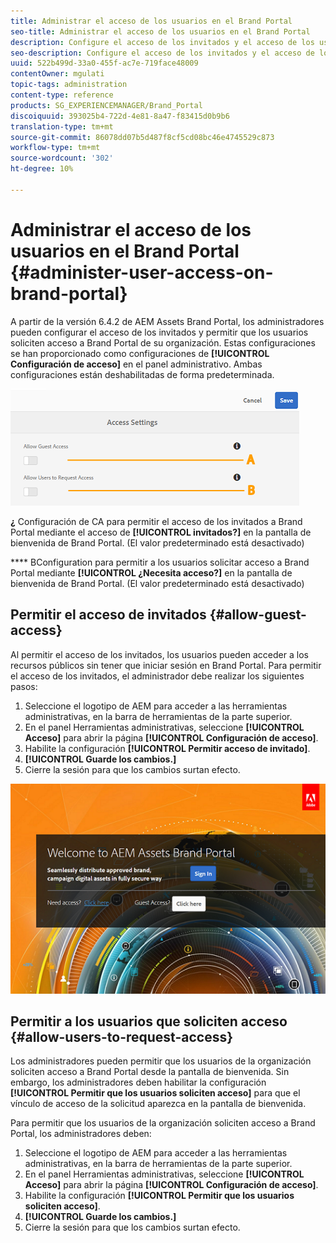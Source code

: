 ```yaml
---
title: Administrar el acceso de los usuarios en el Brand Portal
seo-title: Administrar el acceso de los usuarios en el Brand Portal
description: Configure el acceso de los invitados y el acceso de los usuarios nuevos en el portal de marca.
seo-description: Configure el acceso de los invitados y el acceso de los usuarios nuevos en el portal de marca.
uuid: 522b499d-33a0-455f-ac7e-719face48009
contentOwner: mgulati
topic-tags: administration
content-type: reference
products: SG_EXPERIENCEMANAGER/Brand_Portal
discoiquuid: 393025b4-722d-4e81-8a47-f83415d0b9b6
translation-type: tm+mt
source-git-commit: 86078dd07b5d487f8cf5cd08bc46e4745529c873
workflow-type: tm+mt
source-wordcount: '302'
ht-degree: 10%

---
```



# Administrar el acceso de los usuarios en el Brand Portal {#administer-user-access-on-brand-portal}

A partir de la versión 6.4.2 de AEM Assets Brand Portal, los administradores pueden configurar el acceso de los invitados y permitir que los usuarios soliciten acceso a Brand Portal de su organización. Estas configuraciones se han proporcionado como configuraciones de **[!UICONTROL Configuración de acceso]** en el panel administrativo. Ambas configuraciones están deshabilitadas de forma predeterminada.

![](assets/access-configs.png)

**¿**   Configuración de CA para permitir el acceso de los invitados a Brand Portal mediante el acceso de  **[!UICONTROL invitados?]** en la pantalla de bienvenida de Brand Portal. (El valor predeterminado está desactivado)

****   BConfiguration para permitir a los usuarios solicitar acceso a Brand Portal mediante  **[!UICONTROL ¿Necesita acceso?]** en la pantalla de bienvenida de Brand Portal. (El valor predeterminado está desactivado)

## Permitir el acceso de invitados {#allow-guest-access}

Al permitir el acceso de los invitados, los usuarios pueden acceder a los recursos públicos sin tener que iniciar sesión en Brand Portal.
Para permitir el acceso de los invitados, el administrador debe realizar los siguientes pasos:

1. Seleccione el logotipo de AEM para acceder a las herramientas administrativas, en la barra de herramientas de la parte superior.
1. En el panel Herramientas administrativas, seleccione **[!UICONTROL Acceso]** para abrir la página **[!UICONTROL Configuración de acceso]**.
1. Habilite la configuración **[!UICONTROL Permitir acceso de invitado]**.
1. **[!UICONTROL Guarde los cambios.]**
1. Cierre la sesión para que los cambios surtan efecto.

![](assets/bp-welcome-screen.png)

## Permitir a los usuarios que soliciten acceso {#allow-users-to-request-access}

Los administradores pueden permitir que los usuarios de la organización soliciten acceso a Brand Portal desde la pantalla de bienvenida. Sin embargo, los administradores deben habilitar la configuración **[!UICONTROL Permitir que los usuarios soliciten acceso]** para que el vínculo de acceso de la solicitud aparezca en la pantalla de bienvenida.

Para permitir que los usuarios de la organización soliciten acceso a Brand Portal, los administradores deben:

1. Seleccione el logotipo de AEM para acceder a las herramientas administrativas, en la barra de herramientas de la parte superior.
1. En el panel Herramientas administrativas, seleccione **[!UICONTROL Acceso]** para abrir la página **[!UICONTROL Configuración de acceso]**.
1. Habilite la configuración **[!UICONTROL Permitir que los usuarios soliciten acceso]**.
1. **[!UICONTROL Guarde los cambios.]**
1. Cierre la sesión para que los cambios surtan efecto.
